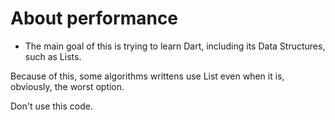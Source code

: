 # About performance

- The main goal of this is trying to learn Dart, including its
Data Structures, such as Lists.

Because of this, some algorithms writtens use List even when
it is, obviously, the worst option.

Don't use this code.